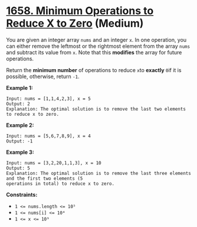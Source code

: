 # [1658. Minimum Operations to Reduce X to Zero][link] (Medium)

[link]: https://leetcode.com/problems/minimum-operations-to-reduce-x-to-zero/

You are given an integer array `nums` and an integer `x`. In one operation, you can either remove
the leftmost or the rightmost element from the array `nums` and subtract its value from `x`. Note
that this **modifies** the array for future operations.

Return the **minimum number** of operations to reduce  `x`to **exactly** `0`if it is possible,
otherwise, return  `-1`.

**Example 1:**

```
Input: nums = [1,1,4,2,3], x = 5
Output: 2
Explanation: The optimal solution is to remove the last two elements to reduce x to zero.
```

**Example 2:**

```
Input: nums = [5,6,7,8,9], x = 4
Output: -1
```

**Example 3:**

```
Input: nums = [3,2,20,1,1,3], x = 10
Output: 5
Explanation: The optimal solution is to remove the last three elements and the first two elements (5
operations in total) to reduce x to zero.
```

**Constraints:**

- `1 <= nums.length <= 10⁵`
- `1 <= nums[i] <= 10⁴`
- `1 <= x <= 10⁹`
